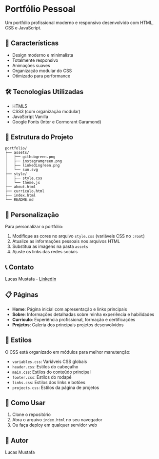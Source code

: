 # Portfólio Pessoal

Um portfólio profissional moderno e responsivo desenvolvido com HTML, CSS e JavaScript.

## 🚀 Características

- Design moderno e minimalista
- Totalmente responsivo
- Animações suaves
- Organização modular do CSS
- Otimizado para performance

## 🛠️ Tecnologias Utilizadas

- HTML5
- CSS3 (com organização modular)
- JavaScript Vanilla
- Google Fonts (Inter e Cormorant Garamond)

## 📁 Estrutura do Projeto

```
portfolio/
├── assets/
│   ├── githubgreen.png
│   ├── instagramgreen.png
│   ├── linkedingreen.png
│   └── sun.svg
├── style/
│   ├── style.css
│   └── theme.js
├── about.html
├── curriculo.html
├── index.html
└── README.md
```

## 🔧 Personalização

Para personalizar o portfólio:

1. Modifique as cores no arquivo `style.css` (variáveis CSS no `:root`)
2. Atualize as informações pessoais nos arquivos HTML
3. Substitua as imagens na pasta `assets`
4. Ajuste os links das redes sociais

## 📞 Contato

Lucas Mustafa - [LinkedIn](https://www.linkedin.com/in/lucas-mustafa-59b6422b0/) 

## 📋 Páginas

- **Home**: Página inicial com apresentação e links principais
- **Sobre**: Informações detalhadas sobre minha experiência e habilidades
- **Currículo**: Experiência profissional, formação e certificações
- **Projetos**: Galeria dos principais projetos desenvolvidos

## 🎨 Estilos

O CSS está organizado em módulos para melhor manutenção:

- `variables.css`: Variáveis CSS globais
- `header.css`: Estilos do cabeçalho
- `main.css`: Estilos do conteúdo principal
- `footer.css`: Estilos do rodapé
- `links.css`: Estilos dos links e botões
- `projects.css`: Estilos da página de projetos

## 🚀 Como Usar

1. Clone o repositório
2. Abra o arquivo `index.html` no seu navegador
3. Ou faça deploy em qualquer servidor web

## 👤 Autor

Lucas Mustafa
